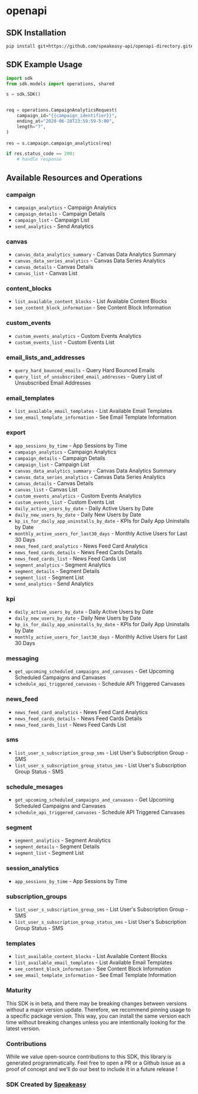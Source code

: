# openapi

<!-- Start SDK Installation -->
## SDK Installation

```bash
pip install git+https://github.com/speakeasy-api/openapi-directory.git#subdirectory=SDKs/braze.com/1.0.0/python
```
<!-- End SDK Installation -->

## SDK Example Usage
<!-- Start SDK Example Usage -->
```python
import sdk
from sdk.models import operations, shared

s = sdk.SDK()


req = operations.CampaignAnalyticsRequest(
    campaign_id="{{campaign_identifier}}",
    ending_at="2020-06-28T23:59:59-5:00",
    length="7",
)
    
res = s.campaign.campaign_analytics(req)

if res.status_code == 200:
    # handle response
```
<!-- End SDK Example Usage -->

<!-- Start SDK Available Operations -->
## Available Resources and Operations


### campaign

* `campaign_analytics` - Campaign Analytics
* `campaign_details` - Campaign Details
* `campaign_list` - Campaign List
* `send_analytics` - Send Analytics

### canvas

* `canvas_data_analytics_summary` - Canvas Data Analytics Summary
* `canvas_data_series_analytics` - Canvas Data Series Analytics
* `canvas_details` - Canvas Details
* `canvas_list` - Canvas List

### content_blocks

* `list_available_content_blocks` - List Available Content Blocks
* `see_content_block_information` - See Content Block Information

### custom_events

* `custom_events_analytics` - Custom Events Analytics
* `custom_events_list` - Custom Events List

### email_lists_and_addresses

* `query_hard_bounced_emails` - Query Hard Bounced Emails
* `query_list_of_unsubscribed_email_addresses` - Query List of Unsubscribed Email Addresses

### email_templates

* `list_available_email_templates` - List Available Email Templates
* `see_email_template_information` - See Email Template Information

### export

* `app_sessions_by_time` - App Sessions by Time
* `campaign_analytics` - Campaign Analytics
* `campaign_details` - Campaign Details
* `campaign_list` - Campaign List
* `canvas_data_analytics_summary` - Canvas Data Analytics Summary
* `canvas_data_series_analytics` - Canvas Data Series Analytics
* `canvas_details` - Canvas Details
* `canvas_list` - Canvas List
* `custom_events_analytics` - Custom Events Analytics
* `custom_events_list` - Custom Events List
* `daily_active_users_by_date` - Daily Active Users by Date
* `daily_new_users_by_date` - Daily New Users by Date
* `kp_is_for_daily_app_uninstalls_by_date` - KPIs for Daily App Uninstalls by Date
* `monthly_active_users_for_last30_days` - Monthly Active Users for Last 30 Days
* `news_feed_card_analytics` - News Feed Card Analytics
* `news_feed_cards_details` - News Feed Cards Details
* `news_feed_cards_list` - News Feed Cards List
* `segment_analytics` - Segment Analytics
* `segment_details` - Segment Details
* `segment_list` - Segment List
* `send_analytics` - Send Analytics

### kpi

* `daily_active_users_by_date` - Daily Active Users by Date
* `daily_new_users_by_date` - Daily New Users by Date
* `kp_is_for_daily_app_uninstalls_by_date` - KPIs for Daily App Uninstalls by Date
* `monthly_active_users_for_last30_days` - Monthly Active Users for Last 30 Days

### messaging

* `get_upcoming_scheduled_campaigns_and_canvases` - Get Upcoming Scheduled Campaigns and Canvases
* `schedule_api_triggered_canvases` - Schedule API Triggered Canvases

### news_feed

* `news_feed_card_analytics` - News Feed Card Analytics
* `news_feed_cards_details` - News Feed Cards Details
* `news_feed_cards_list` - News Feed Cards List

### sms

* `list_user_s_subscription_group_sms` - List User's Subscription Group - SMS
* `list_user_s_subscription_group_status_sms` - List User's  Subscription Group Status - SMS

### schedule_mesages

* `get_upcoming_scheduled_campaigns_and_canvases` - Get Upcoming Scheduled Campaigns and Canvases
* `schedule_api_triggered_canvases` - Schedule API Triggered Canvases

### segment

* `segment_analytics` - Segment Analytics
* `segment_details` - Segment Details
* `segment_list` - Segment List

### session_analytics

* `app_sessions_by_time` - App Sessions by Time

### subscription_groups

* `list_user_s_subscription_group_sms` - List User's Subscription Group - SMS
* `list_user_s_subscription_group_status_sms` - List User's  Subscription Group Status - SMS

### templates

* `list_available_content_blocks` - List Available Content Blocks
* `list_available_email_templates` - List Available Email Templates
* `see_content_block_information` - See Content Block Information
* `see_email_template_information` - See Email Template Information
<!-- End SDK Available Operations -->

### Maturity

This SDK is in beta, and there may be breaking changes between versions without a major version update. Therefore, we recommend pinning usage
to a specific package version. This way, you can install the same version each time without breaking changes unless you are intentionally
looking for the latest version.

### Contributions

While we value open-source contributions to this SDK, this library is generated programmatically.
Feel free to open a PR or a Github issue as a proof of concept and we'll do our best to include it in a future release !

### SDK Created by [Speakeasy](https://docs.speakeasyapi.dev/docs/using-speakeasy/client-sdks)

